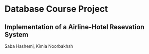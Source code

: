 # Database Course Project
## Implementation of a Airline-Hotel Resevation System
Saba Hashemi, Kimia Noorbakhsh
